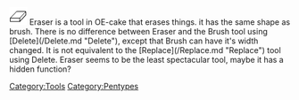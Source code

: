 <img src="/images/Eraser.png" title="fig:Eraser.png" width="32" height="32" alt="Eraser.png" />
Eraser is a tool in OE-cake that erases things. it has the same shape as brush. There is no difference between Eraser and the Brush tool using [Delete](/Delete.md "Delete"), except that Brush can have it's width changed. It is not equivalent to the [Replace](/Replace.md "Replace") tool using Delete. Eraser seems to be the least spectacular tool, maybe it has a hidden function?

[Category:Tools](/CategoryTools.md "Category:Tools") [Category:Pentypes](/CategoryPentypes.md "Category:Pentypes")

